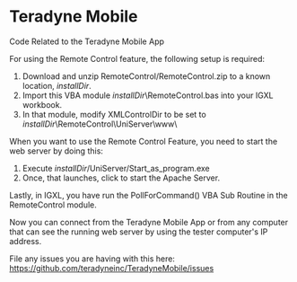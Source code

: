 # Teradyne Mobile
Code Related to the Teradyne Mobile App

For using the Remote Control feature, the following setup is required:

1. Download and unzip RemoteControl/RemoteControl.zip to a known location, *installDir*.
2. Import this VBA module *installDir*\RemoteControl.bas into your IGXL workbook.
3. In that module, modify XMLControlDir to be set to *installDir*\RemoteControl\UniServer\www\

When you want to use the Remote Control Feature, you need to start the web server by doing this:

1. Execute *installDir*/UniServer/Start_as_program.exe
2. Once, that launches, click to start the Apache Server.

Lastly, in IGXL, you have run the PollForCommand() VBA Sub Routine in the RemoteControl module.

Now you can connect from the Teradyne Mobile App or from any computer that can see the running web server by using the tester computer's IP address.

File any issues you are having with this here: https://github.com/teradyneinc/TeradyneMobile/issues
